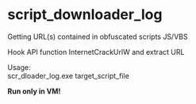 # script_downloader_log  
Getting URL(s) contained in obfuscated scripts JS/VBS  

Hook API function InternetCrackUrlW and extract URL  
  
Usage:  
scr_dloader_log.exe target_script_file

**Run only in VM!** 
